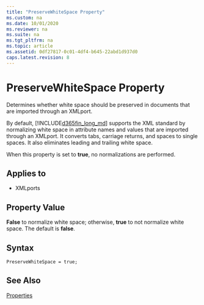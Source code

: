 ```yaml
---
title: "PreserveWhiteSpace Property"
ms.custom: na
ms.date: 10/01/2020
ms.reviewer: na
ms.suite: na
ms.tgt_pltfrm: na
ms.topic: article
ms.assetid: 0df27817-0c01-4df4-b645-22abd1d937d0
caps.latest.revision: 8
---
```


# PreserveWhiteSpace Property

Determines whether white space should be preserved in documents that are imported through an XMLport.  
  
By default, [!INCLUDE[d365fin_long_md](../includes/d365fin_long_md.md)] supports the XML standard by normalizing white space in attribute names and values that are imported through an XMLport. It converts tabs, carriage returns, and spaces to single spaces. It also eliminates leading and trailing white space.  
  
When this property is set to **true**, no normalizations are performed.  
  
## Applies to  

- XMLports  
  
## Property Value  

**False** to normalize white space; otherwise, **true** to not normalize white space. The default is **false**.  

## Syntax

```AL
PreserveWhiteSpace = true;
```
 
## See Also  

[Properties](devenv-properties.md)